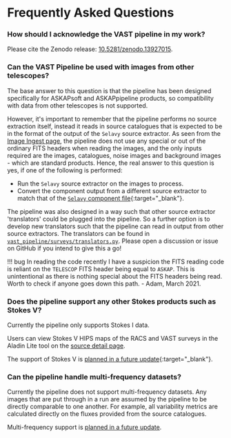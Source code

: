 # Frequently Asked Questions

### How should I acknowledge the VAST pipeline in my work?

Please cite the Zenodo release: [10.5281/zenodo.13927015](https://doi.org/10.5281/zenodo.13927016).

### Can the VAST Pipeline be used with images from other telescopes?

The base answer to this question is that the pipeline has been designed specifically for ASKAPsoft and ASKAPpipeline products, so compatibility with data from other telescopes is not supported.

However, it's important to remember that the pipeline performs no source extraction itself, instead it reads in source catalogues that is expected to be in the format of the output of the `Selavy` source extractor.
As seen from the [Image Ingest page](design/imageingest.md), the pipeline does not use any special or out of the ordinary FITS headers when reading the images, and the only inputs required are the images, catalogues, noise images and background images - which are standard products. Hence, the real answer to this question is yes, if one of the following is performed:

* Run the `Selavy` source extractor on the images to process.
* Convert the component output from a different source extractor to match that of the [`Selavy` component file](https://www.atnf.csiro.au/computing/software/askapsoft/sdp/docs/current/analysis/postprocessing.html#output-files){:target="_blank"}.

The pipeline was also designed in a way such that other source extractor 'translators' could be plugged into the pipeline. 
So a further option is to develop new translators such that the pipeline can read in output from other source extractors. 
The translators can be found in [`vast_pipeline/surveys/translators.py`](reference/survey/translators.md).
Please open a discussion or issue on GitHub if you intend to give this a go!

!!! bug
    In reading the code recently I have a suspicion the FITS reading code is reliant on the `TELESCOP` FITS header being equal to `ASKAP`. 
    This is unintentional as there is nothing special about the FITS headers being read. 
    Worth to check if anyone goes down this path. - Adam, March 2021.

### Does the pipeline support any other Stokes products such as Stokes V?

Currently the pipeline only supports Stokes I data.

Users can view Stokes V HIPS maps of the RACS and VAST surveys in the Aladin Lite tool on the [source detail page](exploringwebsite/sourcedetail.md).

The support of Stokes V is [planned in a future update](https://github.com/askap-vast/vast-pipeline/issues/223){:target="_blank"}.

### Can the pipeline handle multi-frequency datasets?

Currently the pipeline does not support multi-frequency datasets. Any images that are put through in a run are assumed by the pipeline to be directly comparable to one another.
For example, all variability metrics are calculated directly on the fluxes provided from the source catalogues.

Multi-frequency support is [planned in a future update](https://github.com/askap-vast/vast-pipeline/issues/467).


